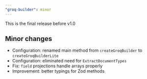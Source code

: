 ```yaml
---
"groq-builder": minor
---
```


This is the final release before v1.0

## Minor changes

- Configuration: renamed main method from `createGroqBuilder` to `createGroqBuilderLite`
- Configuration: eliminated need for `ExtractDocumentTypes`
- Fix: `field` projections handle arrays properly
- Improvement: better typings for Zod methods
